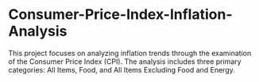 # Consumer-Price-Index-Inflation-Analysis
This project focuses on analyzing inflation trends through the examination of the Consumer Price Index (CPI). The analysis includes three primary categories: All Items, Food, and All Items Excluding Food and Energy.
